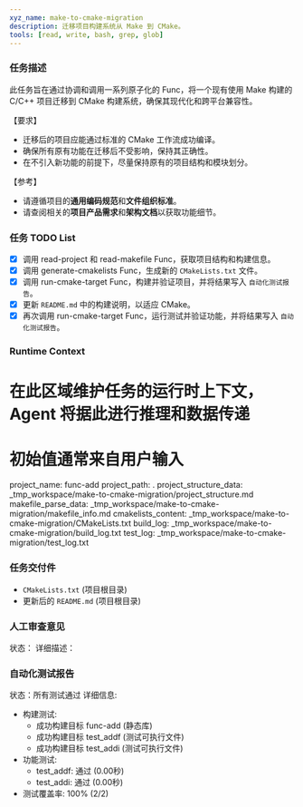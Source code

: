 ```yaml
---
xyz_name: make-to-cmake-migration
description: 迁移项目构建系统从 Make 到 CMake。
tools: [read, write, bash, grep, glob]
---
```


### 任务描述
此任务旨在通过协调和调用一系列原子化的 Func，将一个现有使用 Make 构建的 C/C++ 项目迁移到 CMake 构建系统，确保其现代化和跨平台兼容性。

【要求】
- 迁移后的项目应能通过标准的 CMake 工作流成功编译。
- 确保所有原有功能在迁移后不受影响，保持其正确性。
- 在不引入新功能的前提下，尽量保持原有的项目结构和模块划分。

【参考】
- 请遵循项目的**通用编码规范**和**文件组织标准**。
- 请查阅相关的**项目产品需求**和**架构文档**以获取功能细节。

### 任务 TODO List
- [x] 调用 read-project 和 read-makefile Func，获取项目结构和构建信息。
- [x] 调用 generate-cmakelists Func，生成新的 `CMakeLists.txt` 文件。
- [x] 调用 run-cmake-target Func，构建并验证项目，并将结果写入 `自动化测试报告`。
- [x] 更新 `README.md` 中的构建说明，以适应 CMake。
- [x] 再次调用 run-cmake-target Func，运行测试并验证功能，并将结果写入 `自动化测试报告`。

### Runtime Context
# 在此区域维护任务的运行时上下文，Agent 将据此进行推理和数据传递
# 初始值通常来自用户输入
project_name: func-add
project_path: .
project_structure_data: _tmp_workspace/make-to-cmake-migration/project_structure.md
makefile_parse_data: _tmp_workspace/make-to-cmake-migration/makefile_info.md
cmakelists_content: _tmp_workspace/make-to-cmake-migration/CMakeLists.txt
build_log: _tmp_workspace/make-to-cmake-migration/build_log.txt
test_log: _tmp_workspace/make-to-cmake-migration/test_log.txt

### 任务交付件
- `CMakeLists.txt` (项目根目录)
- 更新后的 `README.md` (项目根目录)

### 人工审查意见
状态：
详细描述：

### 自动化测试报告
状态：所有测试通过
详细信息: 
- 构建测试:
  - 成功构建目标 func-add (静态库)
  - 成功构建目标 test_addf (测试可执行文件)
  - 成功构建目标 test_addi (测试可执行文件)
- 功能测试:
  - test_addf: 通过 (0.00秒)
  - test_addi: 通过 (0.00秒)
- 测试覆盖率: 100% (2/2)
